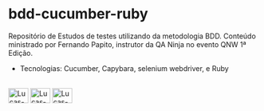 # bdd-cucumber-ruby

Repositório de Estudos de testes utilizando da metodologia BDD. Conteúdo ministrado por Fernando Papito, instrutor da QA Ninja no evento QNW 1ª Edição.

- Tecnologias: Cucumber, Capybara, selenium webdriver, e Ruby

<div style="display: inline_block"><br>

<img align="center" alt="Lucas-selenium" height="30" width="40" src="https://cdn.jsdelivr.net/gh/devicons/devicon/icons/selenium/selenium-original.svg" />
<img align="center" alt="Lucas-cucumber" height="30" width="40" src="https://cdn.jsdelivr.net/gh/devicons/devicon/icons/cucumber/cucumber-plain.svg" />
<img align="center" alt="Lucas-ruby" height="30" width="40" src="https://cdn.jsdelivr.net/gh/devicons/devicon/icons/ruby/ruby-original.svg" />         
</div>
